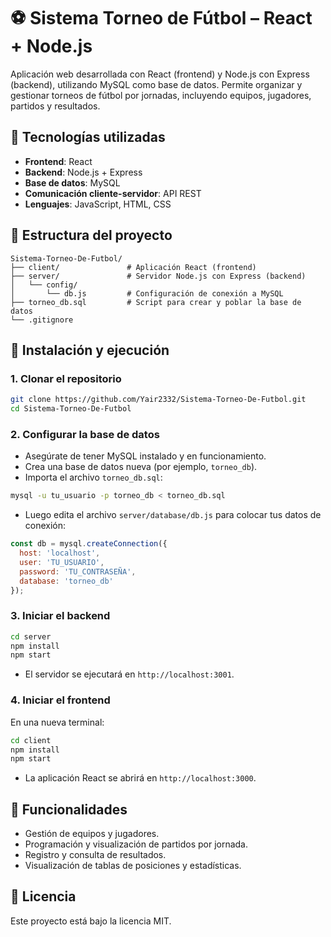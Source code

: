 
# ⚽ Sistema Torneo de Fútbol – React + Node.js

Aplicación web desarrollada con React (frontend) y Node.js con Express (backend), utilizando MySQL como base de datos. Permite organizar y gestionar torneos de fútbol por jornadas, incluyendo equipos, jugadores, partidos y resultados.

## 🧩 Tecnologías utilizadas

- **Frontend**: React
- **Backend**: Node.js + Express
- **Base de datos**: MySQL
- **Comunicación cliente-servidor**: API REST
- **Lenguajes**: JavaScript, HTML, CSS

## 📁 Estructura del proyecto

```
Sistema-Torneo-De-Futbol/
├── client/               # Aplicación React (frontend)
├── server/               # Servidor Node.js con Express (backend)
│   └── config/
│       └── db.js         # Configuración de conexión a MySQL
├── torneo_db.sql         # Script para crear y poblar la base de datos
└── .gitignore
```

## 🚀 Instalación y ejecución

### 1. Clonar el repositorio

```bash
git clone https://github.com/Yair2332/Sistema-Torneo-De-Futbol.git
cd Sistema-Torneo-De-Futbol
```

### 2. Configurar la base de datos

- Asegúrate de tener MySQL instalado y en funcionamiento.
- Crea una base de datos nueva (por ejemplo, `torneo_db`).
- Importa el archivo `torneo_db.sql`:

```bash
mysql -u tu_usuario -p torneo_db < torneo_db.sql
```

- Luego edita el archivo `server/database/db.js` para colocar tus datos de conexión:

```js
const db = mysql.createConnection({
  host: 'localhost',
  user: 'TU_USUARIO',
  password: 'TU_CONTRASEÑA',
  database: 'torneo_db'
});
```

### 3. Iniciar el backend

```bash
cd server
npm install
npm start
```

- El servidor se ejecutará en `http://localhost:3001`.

### 4. Iniciar el frontend

En una nueva terminal:

```bash
cd client
npm install
npm start
```

- La aplicación React se abrirá en `http://localhost:3000`.

## 🧪 Funcionalidades

- Gestión de equipos y jugadores.
- Programación y visualización de partidos por jornada.
- Registro y consulta de resultados.
- Visualización de tablas de posiciones y estadísticas.

## 📄 Licencia

Este proyecto está bajo la licencia MIT.

